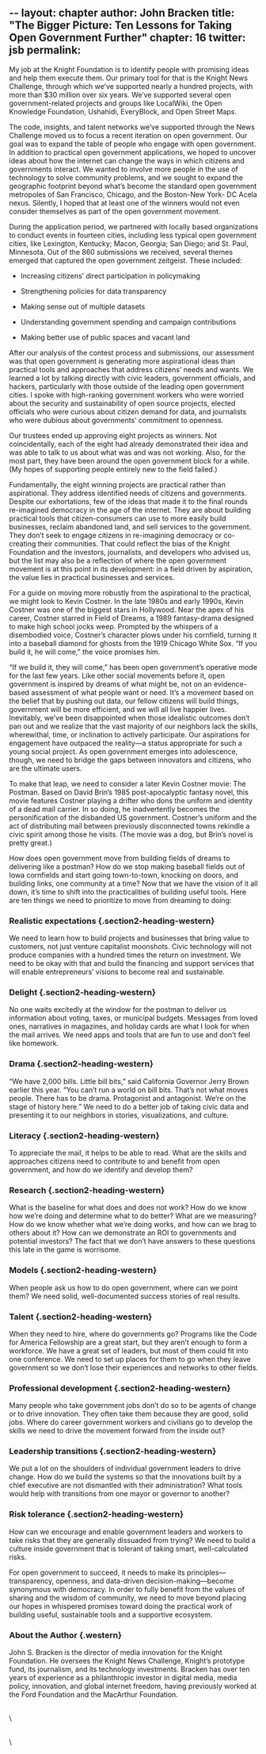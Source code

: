 -- 
layout: chapter
author: John Bracken
title: "The Bigger Picture: Ten Lessons for Taking Open Government Further"
chapter: 16
twitter: jsb
permalink:
---

My job at the Knight Foundation is to identify people with promising
ideas and help them execute them. Our primary tool for that is the
Knight News Challenge, through which we’ve supported nearly a hundred
projects, with more than \$30 million over six years. We’ve supported
several open government-related projects and groups like LocalWiki, the
Open Knowledge Foundation, Ushahidi, EveryBlock, and Open Street Maps.

The code, insights, and talent networks we’ve supported through the News
Challenge moved us to focus a recent iteration on open government. Our
goal was to expand the table of people who engage with open government.
In addition to practical open government applications, we hoped to
uncover ideas about how the internet can change the ways in which
citizens and governments interact. We wanted to involve more people in
the use of technology to solve community problems, and we sought to
expand the geographic footprint beyond what’s become the standard open
government metropoles of San Francisco, Chicago, and the Boston-New
York- DC Acela nexus. Silently, I hoped that at least one of the winners
would not even consider themselves as part of the open government
movement.

During the application period, we partnered with locally based
organizations to conduct events in fourteen cities, including less
typical open government cities, like Lexington, Kentucky; Macon,
Georgia; San Diego; and St. Paul, Minnesota. Out of the 860 submissions
we received, several themes emerged that captured the open government
zeitgeist. These included:

-   Increasing citizens’ direct participation in policymaking

-   Strengthening policies for data transparency

-   Making sense out of multiple datasets

-   Understanding government spending and campaign contributions

-   Making better use of public spaces and vacant land

After our analysis of the contest process and submissions, our
assessment was that open government is generating more aspirational
ideas than practical tools and approaches that address citizens’ needs
and wants. We learned a lot by talking directly with civic leaders,
government officials, and hackers, particularly with those outside of
the leading open government cities. I spoke with high-ranking government
workers who were worried about the security and sustainability of open
source projects, elected officials who were curious about citizen demand
for data, and journalists who were dubious about governments’ commitment
to openness.

Our trustees ended up approving eight projects as winners. Not
coincidentally, each of the eight had already demonstrated their idea
and was able to talk to us about what was and was not working. Also, for
the most part, they have been around the open government block for a
while. (My hopes of supporting people entirely new to the field failed.)

Fundamentally, the eight winning projects are practical rather than
aspirational. They address identified needs of citizens and governments.
Despite our exhortations, few of the ideas that made it to the final
rounds re-imagined democracy in the age of the internet. They are about
building practical tools that citizen-consumers can use to more easily
build businesses, reclaim abandoned land, and sell services to the
government. They don’t seek to engage citizens in re-imagining democracy
or co-creating their communities. That could reflect the bias of the
Knight Foundation and the investors, journalists, and developers who
advised us, but the list may also be a reflection of where the open
government movement is at this point in its development: in a field
driven by aspiration, the value lies in practical businesses and
services.

For a guide on moving more robustly from the aspirational to the
practical, we might look to Kevin Costner. In the late 1980s and early
1990s, Kevin Costner was one of the biggest stars in Hollywood. Near the
apex of his career, Costner starred in Field of Dreams, a 1989
fantasy-drama designed to make high school jocks weep. Prompted by the
whispers of a disembodied voice, Costner’s character plows under his
cornfield, turning it into a baseball diamond for ghosts from the 1919
Chicago White Sox. “If you build it, he will come,” the voice promises
him.

“If we build it, they will come,” has been open government’s operative
mode for the last few years. Like other social movements before it, open
government is inspired by dreams of what might be, not on an
evidence-based assessment of what people want or need. It’s a movement
based on the belief that by pushing out data, our fellow citizens will
build things, government will be more efficient, and we will all live
happier lives. Inevitably, we’ve been disappointed when those idealistic
outcomes don’t pan out and we realize that the vast majority of our
neighbors lack the skills, wherewithal, time, or inclination to actively
participate. Our aspirations for engagement have outpaced the reality—a
status appropriate for such a young social project. As open government
emerges into adolescence, though, we need to bridge the gaps between
innovators and citizens, who are the ultimate users.

To make that leap, we need to consider a later Kevin Costner movie: The
Postman. Based on David Brin’s 1985 post-apocalyptic fantasy novel, this
movie features Costner playing a drifter who dons the uniform and
identity of a dead mail carrier. In so doing, he inadvertently becomes
the personification of the disbanded US government. Costner’s uniform
and the act of distributing mail between previously disconnected towns
rekindle a civic spirit among those he visits. (The movie was a dog, but
Brin’s novel is pretty great.)

How does open government move from building fields of dreams to
delivering like a postman? How do we stop making baseball fields out of
Iowa cornfields and start going town-to-town, knocking on doors, and
building links, one community at a time? Now that we have the vision of
it all down, it’s time to shift into the practicalities of building
useful tools. Here are ten things we need to prioritize to move from
dreaming to doing:

### Realistic expectations {.section2-heading-western}

We need to learn how to build projects and businesses that bring value
to customers, not just venture capitalist moonshots. Civic technology
will not produce companies with a hundred times the return on
investment. We need to be okay with that and build the financing and
support services that will enable entrepreneurs’ visions to become real
and sustainable.

### Delight {.section2-heading-western}

No one waits excitedly at the window for the postman to deliver us
information about voting, taxes, or municipal budgets. Messages from
loved ones, narratives in magazines, and holiday cards are what I look
for when the mail arrives. We need apps and tools that are fun to use
and don’t feel like homework.

### Drama {.section2-heading-western}

“We have 2,000 bills. Little bill bits,” said California Governor Jerry
Brown earlier this year. “You can’t run a world on bill bits. That’s not
what moves people. There has to be drama. Protagonist and antagonist.
We’re on the stage of history here.” We need to do a better job of
taking civic data and presenting it to our neighbors in stories,
visualizations, and culture.

### Literacy {.section2-heading-western}

To appreciate the mail, it helps to be able to read. What are the skills
and approaches citizens need to contribute to and benefit from open
government, and how do we identify and develop them?

### Research {.section2-heading-western}

What is the baseline for what does and does not work? How do we know how
we’re doing and determine what to do better? What are we measuring? How
do we know whether what we’re doing works, and how can we brag to others
about it? How can we demonstrate an ROI to governments and potential
investors? The fact that we don’t have answers to these questions this
late in the game is worrisome.

### Models {.section2-heading-western}

When people ask us how to do open government, where can we point them?
We need solid, well-documented success stories of real results.

### Talent {.section2-heading-western}

When they need to hire, where do governments go? Programs like the Code
for America Fellowship are a great start, but they aren’t enough to form
a workforce. We have a great set of leaders, but most of them could fit
into one conference. We need to set up places for them to go when they
leave government so we don’t lose their experiences and networks to
other fields.

### Professional development {.section2-heading-western}

Many people who take government jobs don’t do so to be agents of change
or to drive innovation. They often take them because they are good,
solid jobs. Where do career government workers and civilians go to
develop the skills we need to drive the movement forward from the inside
out?

### Leadership transitions {.section2-heading-western}

We put a lot on the shoulders of individual government leaders to drive
change. How do we build the systems so that the innovations built by a
chief executive are not dismantled with their administration? What tools
would help with transitions from one mayor or governor to another?

### Risk tolerance {.section2-heading-western}

How can we encourage and enable government leaders and workers to take
risks that they are generally dissuaded from trying? We need to build a
culture inside government that is tolerant of taking smart,
well-calculated risks.

For open government to succeed, it needs to make its
principles—transparency, openness, and data-driven
decision-making—become synonymous with democracy. In order to fully
benefit from the values of sharing and the wisdom of community, we need
to move beyond placing our hopes in whispered promises toward doing the
practical work of building useful, sustainable tools and a supportive
ecosystem.

### About the Author {.western}

John S. Bracken is the director of media innovation for the Knight
Foundation. He oversees the Knight News Challenge, Knight’s prototype
fund, its journalism, and its technology investments. Bracken has over
ten years of experience as a philanthropic investor in digital media,
media policy, innovation, and global internet freedom, having previously
worked at the Ford Foundation and the MacArthur Foundation.

\
\

\
\

